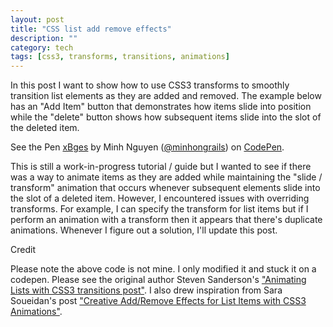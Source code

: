 ```yaml
---
layout: post
title: "CSS list add remove effects"
description: ""
category: tech
tags: [css3, transforms, transitions, animations]
---
```



In this post I want to show how to use CSS3 transforms to smoothly transition list elements as they are added and removed.
The example below has an "Add Item" button that demonstrates how items slide into position while the "delete" button
shows how subsequent items slide into the slot of the deleted item.

<p data-height="420" data-theme-id="0" data-slug-hash="xBges" data-default-tab="result" class='codepen'>See the Pen <a href='http://codepen.io/minhongrails/pen/xBges/'>xBges</a> by Minh Nguyen (<a href='http://codepen.io/minhongrails'>@minhongrails</a>) on <a href='http://codepen.io'>CodePen</a>.</p>
<script async src="//codepen.io/assets/embed/ei.js"></script>

This is still a work-in-progress tutorial / guide but I wanted to see if there was a way to animate
items as they are added while maintaining the "slide / transform" animation that occurs whenever subsequent elements
slide into the slot of a deleted item. However, I encountered issues with overriding transforms. For example, I can
specify the transform for list items but if I perform an animation with a transform then it appears that there's
duplicate animations. Whenever I figure out a solution, I'll update this post.

<p class="spotlight">Credit</p>

Please note the above code is not mine. I only modified it and stuck it on a codepen. Please see the original author
Steven Sanderson's ["Animating Lists with CSS3 transitions post"](http://blog.stevensanderson.com/2013/03/15/animating-lists-with-css-3-transitions/).
 I also drew inspiration from Sara Soueidan's post ["Creative Add/Remove Effects for List Items with CSS3 Animations"](http://sarasoueidan.com/blog/creative-list-effects/).

